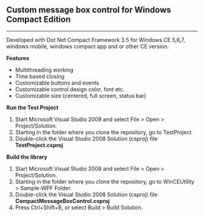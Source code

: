 <h2>Custom message box control for Windows Compact Edition</h2>
<hr/>
Developed with Dot Net Compact Framework 3.5 for Windows CE 5,6,7, windows mobile, windows compact app and or other CE version.

<b>Features</b>
<ul>
    <li>Multithreading working</li>
    <li>Time based closing</li>
    <li>Customizable buttons and events</li>
    <li>Customizable control design color, font etc.</li>
    <li>Customizable size (centered, full screen, status bar)</li>
</ul>

<b>Run the Test Project</b>
<ol>
    <li>Start Microsoft Visual Studio 2008 and select File > Open > Project/Solution.</li>
    <li>Starting in the folder where you clone the repository, go to TestProject </li>
    <li>Double-click the Visual Studio 2008 Solution (csproj) file <b>TestProject.csproj</b></li>
   
</ol>

<b>Build the library</b>
<ol>
    <li>Start Microsoft Visual Studio 2008 and select File > Open > Project/Solution.</li>
    <li>Starting in the folder where you clone the repository, go to WinCEUtility > Sample-WPF Folder.</li>
    <li>Double-click the Visual Studio 2008 Solution (csproj) file <b>CompactMessageBoxControl.csproj</b></li>
     <li>Press Ctrl+Shift+B, or select Build > Build Solution.</li>
</ol>
